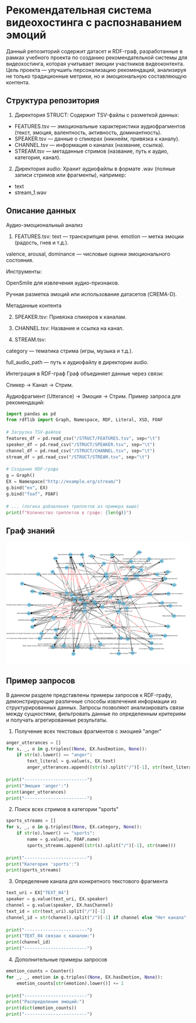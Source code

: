 # Рекомендательная система видеохостинга с распознаванием эмоций

Данный репозиторий содержит датасет и RDF-граф, разработанные в рамках учебного проекта по созданию рекомендательной системы для видеохостинга, которая учитывает эмоции участников видеоконтента. Цель проекта — улучшить персонализацию рекомендаций, анализируя не только традиционные метрики, но и эмоциональную составляющую контента.

## Структура репозитория
1. Директория STRUCT: Содержит TSV-файлы с разметкой данных:
  - FEATURES.tsv — эмоциональные характеристики аудиофрагментов (текст, эмоция, валентность, активность, доминантность).
  - SPEAKER.tsv — данные о спикерах (никнейм, привязка к каналу).
  - CHANNEL.tsv — информация о каналах (название, ссылка).
  - STREAM.tsv — метаданные стримов (название, путь к аудио, категория, канал).

2. Директория audio:
Хранит аудиофайлы в формате .wav (полные записи стримов или фрагменты), например:
  - text
  - stream_1.wav

## Описание данных
Аудио-эмоциональный анализ

1. FEATURES.tsv:
text — транскрипция речи.
emotion — метка эмоции (радость, гнев и т.д.).

valence, arousal, dominance — числовые оценки эмоционального состояния.

Инструменты:

OpenSmile для извлечения аудио-признаков.

Ручная разметка эмоций или использование датасетов (CREMA-D).

Метаданные контента

2. SPEAKER.tsv: Привязка спикеров к каналам.

3. CHANNEL.tsv: Название и ссылка на канал.

4. STREAM.tsv:

category — тематика стрима (игры, музыка и т.д.).

full_audio_path — путь к аудиофайлу в директории audio.

Интеграция в RDF-граф
Граф объединяет данные через связи:

Спикер → Канал → Стрим.

Аудиофрагмент (Utterance) → Эмоция → Стрим.
Пример запроса для рекомендаций:
```python
import pandas as pd
from rdflib import Graph, Namespace, RDF, Literal, XSD, FOAF

# Загрузка TSV-файлов
features_df = pd.read_csv("/STRUCT/FEATURES.tsv", sep="\t")
speaker_df = pd.read_csv("/STRUCT/SPEAKER.tsv", sep="\t")
channel_df = pd.read_csv("/STRUCT/CHANNEL.tsv", sep="\t")
stream_df = pd.read_csv("/STRUCT/STREAM.tsv", sep="\t")

# Создание RDF-графа
g = Graph()
EX = Namespace("http://example.org/stream/")
g.bind("ex", EX)
g.bind("foaf", FOAF)

# ... (логика добавления триплетов из примера выше)
print(f"Количество триплетов в графе: {len(g)}")
```

## Граф знаний

![Граф знаний](graph.png)

## Пример запросов

В данном разделе представлены примеры запросов к RDF-графу, демонстрирующие различные способы извлечения информации из структурированных данных. Запросы позволяют анализировать связи между сущностями, фильтровать данные по определенным критериям и получать агрегированные результаты.

1. Получение всех текстовых фрагментов с эмоцией "anger"
```python
anger_utterances = []
for s, _, o in g.triples((None, EX.hasEmotion, None)):
    if str(o).lower() == "anger":
        text_literal = g.value(s, EX.text)
        anger_utterances.append((str(s).split("/")[-1], str(text_literal)))

print("------------------------")
print("Эмоция 'anger':")
print(anger_utterances)
print("------------------------")
```
2. Поиск всех стримов в категории "sports"
```python
sports_streams = []
for s, _, o in g.triples((None, EX.category, None)):
    if str(o).lower() == "sports":
        name = g.value(s, FOAF.name)
        sports_streams.append((str(s).split("/")[-1], str(name)))

print("------------------------")
print("Категория 'sports':")
print(sports_streams)
```
3. Определение канала для конкретного текстового фрагмента
```python
text_uri = EX["TEXT_04"]
speaker = g.value(text_uri, EX.speaker)
channel = g.value(speaker, EX.hasChannel)
text_id = str(text_uri).split("/")[-1]
channel_id = str(channel).split("/")[-1] if channel else "Нет канала"

print("------------------------")
print("TEXT_04 связан с каналом:")
print(channel_id)
print("------------------------")
```
4. Дополнительные примеры запросов
```python
emotion_counts = Counter()
for _, _, emotion in g.triples((None, EX.hasEmotion, None)):
    emotion_counts[str(emotion).lower()] += 1

print("------------------------")
print("Распределение эмоций:")
print(dict(emotion_counts))
print("------------------------")
```

